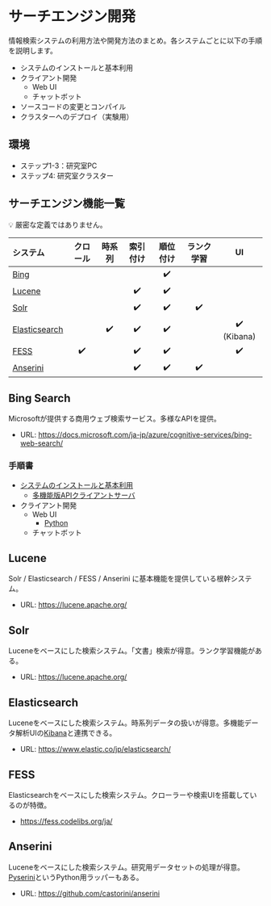 # サーチエンジン開発

情報検索システムの利用方法や開発方法のまとめ。各システムごとに以下の手順を説明します。

- システムのインストールと基本利用
- クライアント開発
  - Web UI
  - チャットボット
- ソースコードの変更とコンパイル
- クラスターへのデプロイ（実験用）

## 環境

- ステップ1-3：研究室PC
- ステップ4: 研究室クラスター

## サーチエンジン機能一覧

:bulb: 厳密な定義ではありません。

|システム|クロール|時系列|索引付け|順位付け|ランク学習|UI|
|:--|:--:|:--:|:--:|:--:|:--:|:--:|
|[Bing](#bing)||||:heavy_check_mark:|||
|[Lucene](#lucene)|||:heavy_check_mark:|:heavy_check_mark:|||
|[Solr](#solr)|||:heavy_check_mark:|:heavy_check_mark:|:heavy_check_mark:||
|[Elasticsearch](#elasticsearch)||:heavy_check_mark:|:heavy_check_mark:|:heavy_check_mark:||:heavy_check_mark: (Kibana)|
|[FESS](#fess)|:heavy_check_mark:||:heavy_check_mark:|:heavy_check_mark:||:heavy_check_mark:|
|[Anserini](#anserini)|||:heavy_check_mark:|:heavy_check_mark:|:heavy_check_mark:||

## Bing Search

Microsoftが提供する商用ウェブ検索サービス。多様なAPIを提供。

- URL: https://docs.microsoft.com/ja-jp/azure/cognitive-services/bing-web-search/

### 手順書

- [システムのインストールと基本利用](bing/1-install.md)
  - [多機能版APIクライアントサーバ](../acs-bingsearch-python.md)
- クライアント開発
  - Web UI
    - [Python](bing/2-client-python.md)
  - チャットボット

## Lucene

Solr / Elasticsearch / FESS / Anserini に基本機能を提供している根幹システム。

- URL: https://lucene.apache.org/

## Solr

Luceneをベースにした検索システム。「文書」検索が得意。ランク学習機能がある。

- URL: https://lucene.apache.org/

## Elasticsearch

Luceneをベースにした検索システム。時系列データの扱いが得意。多機能データ解析UIの[Kibana](https://www.elastic.co/jp/kibana/)と連携できる。

- URL: https://www.elastic.co/jp/elasticsearch/

## FESS

Elasticsearchをベースにした検索システム。クローラーや検索UIを搭載しているのが特徴。

- https://fess.codelibs.org/ja/

## Anserini

Luceneをベースにした検索システム。研究用データセットの処理が得意。[Pyserini](https://github.com/castorini/pyserini)というPython用ラッパーもある。

- URL: https://github.com/castorini/anserini